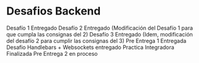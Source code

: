 
# Desafios Backend

Desafío 1 Entregado
Desafío 2 Entregado (Modificación del Desafío 1 para que cumpla las consignas del 2)
Desafío 3 Entregado (Idem, modificación del desafío 2 para cumplir las consignas del 3)
Pre Entrega 1 Entregada
Desafio Handlebars + Websockets entregado
Practica Integradora Finalizada
Pre Entrega 2 en proceso